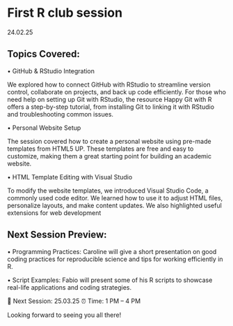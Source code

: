 # First R club session
24.02.25
## Topics Covered:

•	GitHub & RStudio Integration

We explored how to connect GitHub with RStudio to streamline version control, collaborate on projects, and back up code efficiently. For those who need help on setting up Git with RStudio, the resource Happy Git with R offers a step-by-step tutorial, from installing Git to linking it with RStudio and troubleshooting common issues.

•	Personal Website Setup

The session covered how to create a personal website using pre-made templates from HTML5 UP. These templates are free and easy to customize, making them a great starting point for building an academic website. 

•	HTML Template Editing with Visual Studio

To modify the website templates, we introduced Visual Studio Code, a commonly used code editor. We learned how to use it to adjust HTML files, personalize layouts, and make content updates. We also highlighted useful extensions for web development

## Next Session Preview:

•	Programming Practices: Caroline will give a short presentation on good coding practices for reproducible science and tips for working efficiently in R.

•	Script Examples: Fabio will present some of his R scripts to showcase real-life applications and coding strategies.

📅 Next Session: 25.03.25
⏰ Time: 1 PM – 4 PM

Looking forward to seeing you all there! 
